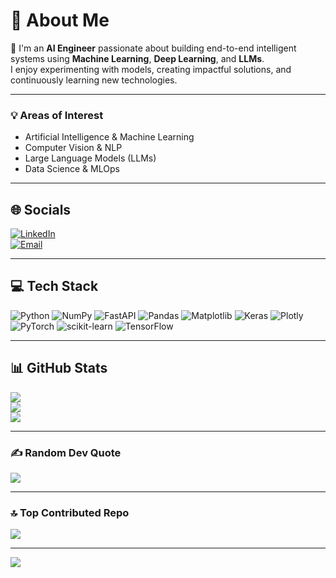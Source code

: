 # 💫 About Me

👋 I'm an **AI Engineer** passionate about building end-to-end intelligent systems using **Machine Learning**, **Deep Learning**, and **LLMs**.  
I enjoy experimenting with models, creating impactful solutions, and continuously learning new technologies.

---

### 💡 Areas of Interest
- Artificial Intelligence & Machine Learning  
- Computer Vision & NLP  
- Large Language Models (LLMs)  
- Data Science & MLOps  

---

## 🌐 Socials
[![LinkedIn](https://img.shields.io/badge/LinkedIn-%230077B5.svg?logo=linkedin&logoColor=white)](https://linkedin.com/in/ahmed-balta-52302b268)  
[![Email](https://img.shields.io/badge/Email-D14836?logo=gmail&logoColor=white)](mailto:ahmedbalta10@gmail.com)

---

## 💻 Tech Stack
![Python](https://img.shields.io/badge/python-3670A0?style=for-the-badge&logo=python&logoColor=ffdd54)
![NumPy](https://img.shields.io/badge/numpy-%23013243.svg?style=for-the-badge&logo=numpy&logoColor=white)
![FastAPI](https://img.shields.io/badge/FastAPI-005571?style=for-the-badge&logo=fastapi)
![Pandas](https://img.shields.io/badge/pandas-%23150458.svg?style=for-the-badge&logo=pandas&logoColor=white)
![Matplotlib](https://img.shields.io/badge/Matplotlib-%23ffffff.svg?style=for-the-badge&logo=Matplotlib&logoColor=black)
![Keras](https://img.shields.io/badge/Keras-%23D00000.svg?style=for-the-badge&logo=Keras&logoColor=white)
![Plotly](https://img.shields.io/badge/Plotly-%233F4F75.svg?style=for-the-badge&logo=plotly&logoColor=white)
![PyTorch](https://img.shields.io/badge/PyTorch-%23EE4C2C.svg?style=for-the-badge&logo=PyTorch&logoColor=white)
![scikit-learn](https://img.shields.io/badge/scikit--learn-%23F7931E.svg?style=for-the-badge&logo=scikit-learn&logoColor=white)
![TensorFlow](https://img.shields.io/badge/TensorFlow-%23FF6F00.svg?style=for-the-badge&logo=TensorFlow&logoColor=white)

---

## 📊 GitHub Stats
![](https://github-readme-stats.vercel.app/api?username=Balta8&theme=dark&hide_border=false&include_all_commits=false&count_private=false)<br/>
![](https://nirzak-streak-stats.vercel.app/?user=Balta8&theme=dark&hide_border=false)<br/>
![](https://github-readme-stats.vercel.app/api/top-langs/?username=Balta8&theme=dark&hide_border=false&include_all_commits=false&count_private=false&layout=compact)

---

### ✍️ Random Dev Quote
![](https://quotes-github-readme.vercel.app/api?type=horizontal&theme=radical)

---

### 🔝 Top Contributed Repo
![](https://github-contributor-stats.vercel.app/api?username=Balta8&limit=5&theme=one_dark_pro&combine_all_yearly_contributions=true)

---

[![](https://visitcount.itsvg.in/api?id=Balta8&icon=0&color=0)](https://visitcount.itsvg.in)

<!-- Proudly created with GPRM ( https://gprm.itsvg.in ) -->

